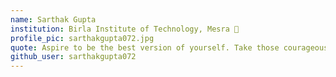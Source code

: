 ```yaml
---
name: Sarthak Gupta
institution: Birla Institute of Technology, Mesra 🚩
profile_pic: sarthakgupta072.jpg
quote: Aspire to be the best version of yourself. Take those courageous steps and transform your life.
github_user: sarthakgupta072
---
```


